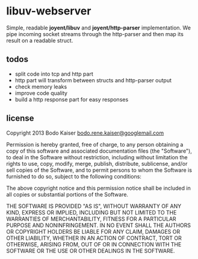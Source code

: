 # libuv-webserver

Simple, readable **joyent/libuv** and **joyent/http-parser** implementation. 
We pipe incoming socket streams through the http-parser and then map its result
on a readable struct.

## todos

* split code into tcp and http part
* http part will transform between structs and http-parser output
* check memory leaks
* improve code quality
* build a http response part for easy responses

## license

Copyright 2013 Bodo Kaiser <bodo.rene.kaiser@googlemail.com>

Permission is hereby granted, free of charge, to any person obtaining a copy of
this software and associated documentation files (the "Software"), to deal in 
the Software without restriction, including without limitation the rights to 
use, copy, modify, merge, publish, distribute, sublicense, and/or sell copies 
of the Software, and to permit persons to whom the Software is furnished to do 
so, subject to the following conditions:

The above copyright notice and this permission notice shall be included in all 
copies or substantial portions of the Software.

THE SOFTWARE IS PROVIDED "AS IS", WITHOUT WARRANTY OF ANY KIND, EXPRESS OR 
IMPLIED, INCLUDING BUT NOT LIMITED TO THE WARRANTIES OF MERCHANTABILITY, 
FITNESS FOR A PARTICULAR PURPOSE AND NONINFRINGEMENT. IN NO EVENT SHALL THE 
AUTHORS OR COPYRIGHT HOLDERS BE LIABLE FOR ANY CLAIM, DAMAGES OR OTHER 
LIABILITY, WHETHER IN AN ACTION OF CONTRACT, TORT OR OTHERWISE, ARISING FROM, 
OUT OF OR IN CONNECTION WITH THE SOFTWARE OR THE USE OR OTHER DEALINGS IN THE 
SOFTWARE.
